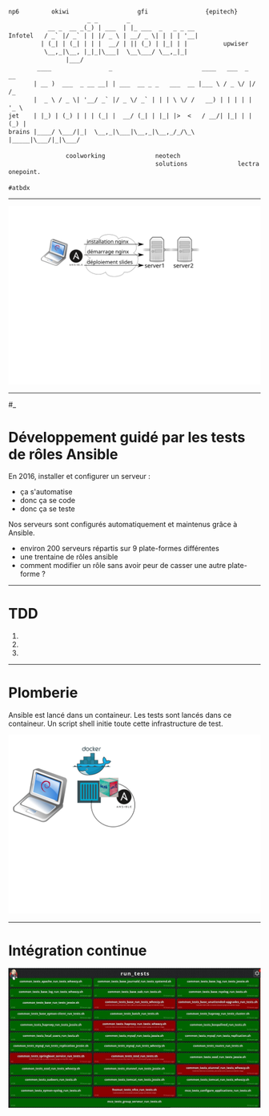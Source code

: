     
    np6         okiwi                   gfi                {epitech}
                          _ _        _                   
               __ _  __ _(_) | ___  | |_ ___  _   _ _ __ 
    Infotel   / _` |/ _` | | |/ _ \ | __/ _ \| | | | '__|
             | (_| | (_| | | |  __/ | || (_) | |_| | |          upwiser
              \__,_|\__, |_|_|\___|  \__\___/ \__,_|_|   
                    |___/                                
            ____                _                         ____   ___  _  __   
           | __ )  ___  _ __ __| | ___  __ _ _   ___  __ |___ \ / _ \/ |/ /_  
           |  _ \ / _ \| '__/ _` |/ _ \/ _` | | | \ \/ /   __) | | | | | '_ \ 
    jet    | |_) | (_) | | | (_| |  __/ (_| | |_| |>  <   / __/| |_| | | (_) |
    brains |____/ \___/|_|  \__,_|\___|\__,_|\__,_/_/\_\ |_____|\___/|_|\___/ 
                                                                                
                    coolworking              neotech
                                             solutions              lectra
    onepoint.
    
    #atbdx

---

![](ansible.svg)

---

#_

# Développement guidé par les tests de rôles Ansible

En 2016, installer et configurer un serveur :

* ça s'automatise
* donc ça se code
* donc ça se teste

Nos serveurs sont configurés automatiquement et maintenus grâce à Ansible.

* environ 200 serveurs répartis sur 9 plate-formes différentes
* une trentaine de rôles ansible
* comment modifier un rôle sans avoir peur de casser une autre plate-forme ?


---
# TDD
1.
2.
3.

---
# Plomberie
Ansible est lancé dans un containeur. Les tests sont lancés dans ce containeur.
Un script shell initie toute cette infrastructure de test.

![](plomberie.svg)


---
# Intégration continue

![IC](./jenkins-medium.jpg)
